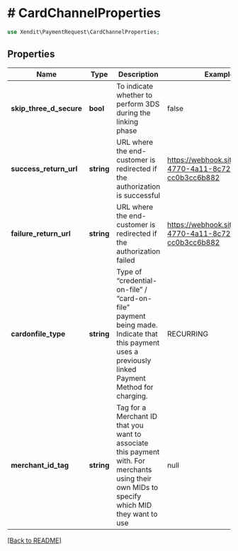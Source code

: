 # # CardChannelProperties


```php
use Xendit\PaymentRequest\CardChannelProperties;
```
## Properties

| Name | Type | Description | Examples | Notes |
| ------------ | ------------- | ------------- | ------------- | -------------|
| **skip_three_d_secure** | **bool** | To indicate whether to perform 3DS during the linking phase | false |  [optional] |
| **success_return_url** | **string** | URL where the end-customer is redirected if the authorization is successful | https://webhook.site/f4b755f5-4770-4a11-8c72-cc0b3cc6b882 |  [optional] |
| **failure_return_url** | **string** | URL where the end-customer is redirected if the authorization failed | https://webhook.site/f4b755f5-4770-4a11-8c72-cc0b3cc6b882 |  [optional] |
| **cardonfile_type** | **string** | Type of “credential-on-file” / “card-on-file” payment being made. Indicate that this payment uses a previously linked Payment Method for charging. | RECURRING |  [optional] |
| **merchant_id_tag** | **string** | Tag for a Merchant ID that you want to associate this payment with. For merchants using their own MIDs to specify which MID they want to use | null |  [optional] |


[[Back to README]](../../README.md)
